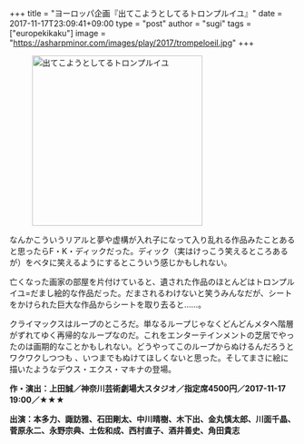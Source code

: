 +++
title = "ヨーロッパ企画『出てこようとしてるトロンプルイユ』"
date = 2017-11-17T23:09:41+09:00
type = "post"
author = "sugi"
tags = ["europekikaku"]
image = "https://asharpminor.com/images/play/2017/trompeloeil.jpg"
+++
<figure class="alignleft"><img src="/images/play/2017/trompeloeil.jpg" alt="出てこようとしてるトロンプルイユ" style="width: 300px !important;"></figure>

なんかこういうリアルと夢や虚構が入れ子になって入り乱れる作品みたことあると思ったらF・K・ディックだった。ディック（実はけっこう笑えるところあるが）をベタに笑えるようにするとこういう感じかもしれない。

亡くなった画家の部屋を片付けていると、遺された作品のほとんどはトロンプルイユ=だまし絵的な作品だった。だまされるわけないと笑うみんなだが、シートをかけられた巨大な作品からシートを取り去ると……。

クライマックスはループのところだ。単なるループじゃなくどんどんメタへ階層がずれてゆく再帰的なループなのだ。これをエンターテインメントの芝居でやったのは画期的なことかもしれない。どうやってこのループからぬけるんだろうとワクワクしつつも 、いつまでもぬけてほしくないと思った。そしてまさに絵に描いたようなデウス・エクス・マキナの登場。

**作・演出：上田誠／神奈川芸術劇場大スタジオ／指定席4500円／2017-11-17 19:00／★★★**

**出演：本多力、諏訪雅、石田剛太、中川晴樹、木下出、金丸慎太郎、川面千晶、菅原永二、永野宗典、土佐和成、西村直子、酒井善史、角田貴志**
